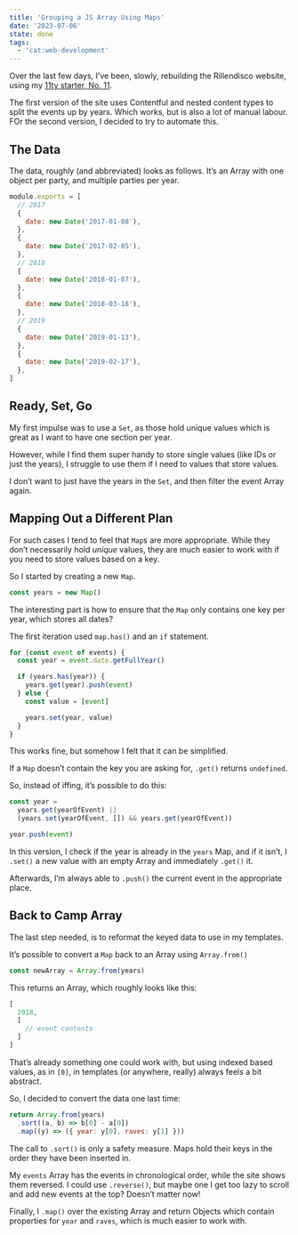 ```yaml
---
title: 'Grouping a JS Array Using Maps'
date: '2023-07-06'
state: done
tags:
  - 'cat:web-development'
---
```


Over the last few days, I’ve been, slowly, rebuilding the Rillendisco website, using my [11ty starter, No. 11](https://github.com/inframanufaktur/no-11).

The first version of the site uses Contentful and nested content types to split the events up by years. Which works, but is also a lot of manual labour. FOr the second version, I decided to try to automate this.

## The Data

The data, roughly (and abbreviated) looks as follows. It’s an Array with one object per party, and multiple parties per year.

```js
module.exports = [
  // 2017
  {
    date: new Date('2017-01-08'),
  },
  {
    date: new Date('2017-02-05'),
  },
  // 2018
  {
    date: new Date('2018-01-07'),
  },
  {
    date: new Date('2018-03-18'),
  },
  // 2019
  {
    date: new Date('2019-01-13'),
  },
  {
    date: new Date('2019-02-17'),
  },
]
```

## Ready, Set, Go

My first impulse was to use a `Set`, as those hold unique values which is great as I want to have one section per year.

However, while I find them super handy to store single values (like IDs or just the years), I struggle to use them if I need to values that store values.

I don’t want to just have the years in the `Set`, and then filter the event Array again.

## Mapping Out a Different Plan

For such cases I tend to feel that `Map`s are more appropriate. While they don’t necessarily hold _unique_ values, they are much easier to work with if you need to store values based on a key.

So I started by creating a new `Map`.

```js
const years = new Map()
```

The interesting part is how to ensure that the `Map` only contains one key per year, which stores all dates?

The first iteration used `map.has()` and an `if` statement.

```js
for (const event of events) {
  const year = event.date.getFullYear()

  if (years.has(year)) {
    years.get(year).push(event)
  } else {
    const value = [event]

    years.set(year, value)
  }
}
```

This works fine, but somehow I felt that it can be simplified.

If a `Map` doesn’t contain the key you are asking for, `.get()` returns `undefined`.

So, instead of iffing, it’s possible to do this:

```js
const year =
  years.get(yearOfEvent) ||
  (years.set(yearOfEvent, []) && years.get(yearOfEvent))

year.push(event)
```

In this version, I check if the year is already in the `years` Map, and if it isn’t, I `.set()` a new value with an empty Array and immediately `.get()` it.

Afterwards, I’m always able to `.push()` the current event in the appropriate place.

## Back to Camp Array

The last step needed, is to reformat the keyed data to use in my templates.

It’s possible to convert a `Map` back to an Array using `Array.from()`

```js
const newArray = Array.from(years)
```

This returns an Array, which roughly looks like this:

```js
[
  2018,
  [
    // event contents
  ]
]
```

That’s already something one could work with, but using indexed based values, as in `[0]`, in templates (or anywhere, really) always feels a bit abstract.

So, I decided to convert the data one last time:

```js
return Array.from(years)
  .sort((a, b) => b[0] - a[0])
  .map((y) => ({ year: y[0], raves: y[1] }))
```

The call to `.sort()` is only a safety measure. Maps hold their keys in the order they have been inserted in.

My `events` Array has the events in chronological order, while the site shows them reversed. I could use `.reverse()`, but maybe one I get too lazy to scroll and add new events at the top? Doesn’t matter now!

Finally, I `.map()` over the existing Array and return Objects which contain properties for `year` and `raves`, which is much easier to work with.
